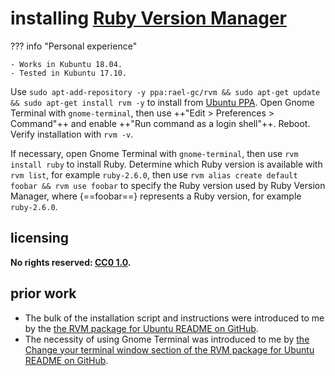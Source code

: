 # installing [Ruby Version Manager]

??? info "Personal experience"
    
    - Works in Kubuntu 18.04.
    - Tested in Kubuntu 17.10.

Use `sudo apt-add-repository -y ppa:rael-gc/rvm && sudo apt-get update && sudo apt-get install rvm -y` to install from [Ubuntu PPA](https://en.wikipedia.org/wiki/Ubuntu_(operating_system)#Package_Archives). Open Gnome Terminal with `gnome-terminal`, then use ++"Edit > Preferences > Command"++ and enable ++"Run command as a login shell"++. Reboot. Verify installation with `rvm -v`.

If necessary, open Gnome Terminal with `gnome-terminal`, then use `rvm install ruby` to install Ruby. Determine which Ruby version is available with `rvm list`, for example `ruby-2.6.0`, then use `rvm alias create default foobar && rvm use foobar` to specify the Ruby version used by Ruby Version Manager, where {==foobar==} represents a Ruby version, for example `ruby-2.6.0`.

## licensing
**No rights reserved: [CC0 1.0](https://creativecommons.org/publicdomain/zero/1.0/).**

## prior work
- The bulk of the installation script and instructions were introduced to me by the [the RVM package for Ubuntu README on GitHub](https://github.com/rvm/ubuntu_rvm/blob/master/README.md).
- The necessity of using Gnome Terminal was introduced to me by [the Change your terminal window section of the RVM package for Ubuntu README on GitHub](https://github.com/rvm/ubuntu_rvm#2-change-your-terminal-window).

[Ruby Version Manager]: https://rvm.io/
